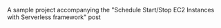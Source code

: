 A sample project accompanying the "Schedule Start/Stop EC2 Instances with Serverless framework" post
